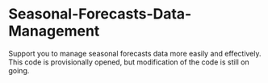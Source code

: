 # Seasonal-Forecasts-Data-Management
Support you to manage seasonal forecasts data more easily and effectively.
This code is provisionally opened, but modification of the code is still on going.
